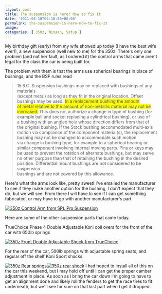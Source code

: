 ```yaml
---
layout: post
title: The suspension is here! Now to fix it
date: '2011-03-10T02:18:56+00:00'
permalink: the-suspension-is-here-now-to-fix-it
image:
categories: [ 350z, Nissan, Setup ]
---
```

My birthday gift (early) from my wife showed up today (I have the best wife ever!), a new suspension (well new to me) for the 350z. There's only one problem (and not her fault, as I ordered it) the control arms that came aren't legal for the class the car is being built for.

The problem with them is that the arms use spherical bearings in place of bushings, and the BSP rules read   
<blockquote>   15.8.C. Suspension bushings may be replaced with bushings of any materials      <br />(except metal) as long as they fit in the original location. Offset       <br />bushings may be used. <font style="background-color: #ffff00">In a replacement bushing the amount        <br />of metal relative to the amount of non-metallic material may not be         <br />increased.</font> This does not authorize a change in type of bushing (for       <br />example ball and socket replacing a cylindrical bushing), or use of       <br />a bushing with an angled hole whose direction differs from that of       <br />the original bushing. If the Stock bushing accommodated multi-axis       <br />motion via compliance of the component material(s), the replacement       <br />bushing may not be changed to accommodate such motion       <br />via change in bushing type, for example to a spherical bearing or       <br />similar component involving internal moving parts. Pins or keys may       <br />be used to prevent the rotation of alternate bushings, but may serve       <br />no other purpose than that of retaining the bushing in the desired       <br />position. Differential mount bushings are not considered to be suspension       <br />bushings and are not covered by this allowance. </blockquote>  

Here's what the arms look like, pretty sweet! I've emailed the manufacturer to see if they make another option for the bushing, I don't expect that they do, but we will see. From there I will have to see if I can get something fabricated, or may have to go with another manufacturer's part.

<a title="350z Control Arm from SPL Pro Suspension" href="https://www.flickr.com/photos/17726343@N00/5513796701/"><img border="0" alt="350z Control Arm from SPL Pro Suspension" src="http://static.flickr.com/5293/5513796701_f2ee5a4d25.jpg" /></a>

Here are some of the other suspension parts that came today.

TrueChoice Phase 4 Double Adjustable Koni coil overs for the front of the car with 650lb springs

<a title="350z Front Double Adjustable Shock from TrueChoice" href="https://www.flickr.com/photos/17726343@N00/5514392224/"><img border="0" alt="350z Front Double Adjustable Shock from TrueChoice" src="http://static.flickr.com/5097/5514392224_2477fc61af_m.jpg" /></a>

For the rear of the car, 500lb springs with adjustable spring seats, and regular off the shelf Koni Sport shocks.

<a title="350z Rear springs" href="https://www.flickr.com/photos/17726343@N00/5513796525/"><img border="0" alt="350z Rear springs" src="http://static.flickr.com/5015/5513796525_a5ac164195_m.jpg" /></a><a title="350z rear shock" href="https://www.flickr.com/photos/17726343@N00/5514392412/"><img border="0" alt="350z rear shock" src="http://static.flickr.com/5212/5514392412_07144deee9_m.jpg" /></a>      I had hoped to install all of this on the car this weekend, but I may hold off until I can get the proper camber adjustment in place. As soon as I bring the car down I'm going to have to get an alignment done and likely roll the fenders to get the race tires to fit underneath, but we'll see for sure on that last part when I get it dropped.


